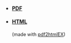 <ul class="cv">
<li><a href="cv/cv_olivia_guest.pdf"><h4>PDF</h4></a> <a href="https://github.com/oliviaguest/cv"><i class="fa fa-github" aria-hidden="true"></i></a>
<a href="https://www.overleaf.com/read/zfwnyxkkdzxr"><i class="fa fa-leaf" aria-hidden="true"></i></a>
<a href="cv/cv_olivia_guest.pdf"><i class="fa fa-file-pdf-o" aria-hidden="true"></i></a></li>

</li>
<li><a href="cv/cv_olivia_guest.html"><h4>HTML</h4></a>
<a href="cv/cv_olivia_guest.html"><i class="fa fa-file-code-o" aria-hidden="true"></i></a>
<p style="font-size:0.9em">(made with <a href="https://github.com/coolwanglu/pdf2htmlEX">pdf2htmlEX</a>)</p>
</li>
</ul>

